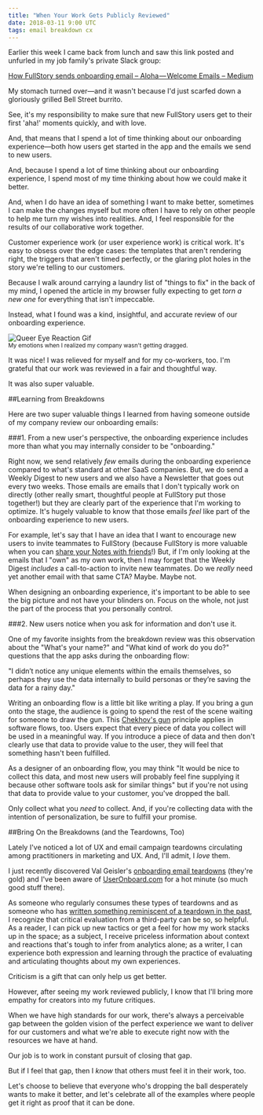 ```yaml
---
title: "When Your Work Gets Publicly Reviewed"
date: 2018-03-11 9:00 UTC
tags: email breakdown cx
---
```


Earlier this week I came back from lunch and saw this link posted and unfurled in my job family's private Slack group:

[How FullStory sends onboarding email – Aloha — Welcome Emails – Medium](https://medium.com/aloha-emails/how-fullstory-sends-onboarding-email-7dd0deb68aa1)

My stomach turned over—and it wasn't because I'd just scarfed down a gloriously grilled Bell Street burrito.

See, it's my responsibility to make sure that new FullStory users get to their first 'aha!' moments quickly, and with love.

And, that means that I spend a lot of time thinking about our onboarding experience—both how users get started in the app and the emails we send to new users.

And, because I spend a lot of time thinking about our onboarding experience, I spend most of my time thinking about how we could make it better.

And, when I do have an idea of something I want to make better, sometimes I can make the changes myself but more often I have to rely on other people to help me turn my wishes into realities. And, I feel responsible for the results of our collaborative work together.

Customer experience work (or user experience work) is critical work. It's easy to obsess over the edge cases: the templates that aren't rendering right, the triggers that aren't timed perfectly, or the glaring plot holes in the story we're telling to our customers.

Because I walk around carrying a laundry list of "things to fix" in the back of my mind, I opened the article in my browser fully expecting to get _torn a new one_ for everything that isn't impeccable.

Instead, what I found was a kind, insightful, and accurate review of our onboarding experience. 

![Queer Eye Reaction Gif](/img/reaction.gif)
<br/>
<sub>My emotions when I realized my company wasn't getting dragged.</sub>

It was nice! I was relieved for myself and for my co-workers, too. I'm grateful that our work was reviewed in a fair and thoughtful way. 

It was also super valuable.

##Learning from Breakdowns

Here are two super valuable things I learned from having someone outside of my company review our onboarding emails:

###1. From a new user's perspective, the onboarding experience includes more than what you may internally consider to be "onboarding."

Right now, we send relatively _few_ emails during the onboarding experience compared to what's standard at other SaaS companies. But, we do send a Weekly Digest to new users and we also have a Newsletter that goes out every two weeks. Those emails are emails that I don't typically work on directly (other really smart, thoughtful people at FullStory put those together!) but they are clearly part of the experience that I'm working to optimize. It's hugely valuable to know that those emails _feel_ like part of the onboarding experience to new users. 

For example, let's say that I have an idea that I want to encourage new users to invite teammates to FullStory (because FullStory is more valuable when you can [share your Notes with friends](https://help.fullstory.com/using/how-do-i-share-notes-or-session-links-with-my-team)!) But, if I'm only looking at the emails that I "own" as my own work, then I may forget that the Weekly Digest _includes_ a call-to-action to invite new teammates. Do we _really_ need yet another email with that same CTA? Maybe. Maybe not.

When designing an onboarding experience, it's important to be able to see the big picture and not have your blinders on. Focus on the whole, not just the part of the process that you personally control.

###2. New users notice when you ask for information and don't use it.

One of my favorite insights from the breakdown review was this observation about the "What's your name?" and "What kind of work do you do?" questions that the app asks during the onboarding flow:

<p class="quote__block">
"I didn’t notice any unique elements within the emails themselves, so perhaps they use the data internally to build personas or they’re saving the data for a rainy day."
</p>

Writing an onboarding flow is a little bit like writing a play. If you bring a gun onto the stage, the audience is going to spend the rest of the scene waiting for someone to draw the gun. This [Chekhov's gun](https://en.wikipedia.org/wiki/Chekhov%27s_gun) principle applies in software flows, too. Users expect that every piece of data you collect will be used in a meaningful way. If you introduce a piece of data and then don't clearly use that data to provide value to the user, they will feel that something hasn't been fulfilled.

As a designer of an onboarding flow, you may think "It would be nice to collect this data, and most new users will probably feel fine supplying it because other software tools ask for similar things" but if you're not using that data to provide value to your customer, you've dropped the ball.

Only collect what you _need_ to collect. And, if you're collecting data with the intention of personalization, be sure to fulfill your promise.

##Bring On the Breakdowns (and the Teardowns, Too)

Lately I've noticed a lot of UX and email campaign teardowns circulating among practitioners in marketing and UX. And, I'll admit, I _love_ them.

I just recently discovered Val Geisler's [onboarding email teardowns](http://www.valgeisler.com/things-ive-written/) (they're gold) and I've been aware of [UserOnboard.com](https://www.useronboard.com/user-onboarding-teardowns/) for a hot minute (so much good stuff there).

As someone who regularly consumes these types of teardowns and as someone who has [written something reminiscent of a teardown in the past](/blog/personalizationstation), I recognize that critical evaluation from a third-party can be so, so helpful. As a reader, I can pick up new tactics or get a feel for how my work stacks up in the space; as a subject, I receive priceless information about context and reactions that's tough to infer from analytics alone; as a writer, I can experience both expression and learning through the practice of evaluating and articulating thoughts about my own experiences.

Criticism is a gift that can only help us get better.

However, after seeing my work reviewed publicly, I know that I'll bring more empathy for creators into my future critiques. 

When we have high standards for our work, there's always a perceivable gap between the golden vision of the perfect experience we want to deliver for our customers and what we're able to execute right now with the resources we have at hand.

Our job is to work in constant pursuit of closing that gap.

But if I feel that gap, then I _know_ that others must feel it in their work, too. 

Let's choose to believe that everyone who's dropping the ball desperately wants to make it better, and let's celebrate all of the examples where people get it right as proof that it can be done. 